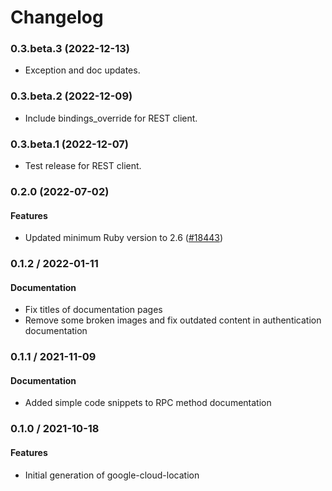 # Changelog

### 0.3.beta.3 (2022-12-13)

* Exception and doc updates.

### 0.3.beta.2 (2022-12-09)

* Include bindings_override for REST client.

### 0.3.beta.1 (2022-12-07)

* Test release for REST client.

### 0.2.0 (2022-07-02)

#### Features

* Updated minimum Ruby version to 2.6 ([#18443](https://github.com/googleapis/google-cloud-ruby/issues/18443)) 

### 0.1.2 / 2022-01-11

#### Documentation

* Fix titles of documentation pages
* Remove some broken images and fix outdated content in authentication documentation

### 0.1.1 / 2021-11-09

#### Documentation

* Added simple code snippets to RPC method documentation

### 0.1.0 / 2021-10-18

#### Features

* Initial generation of google-cloud-location
